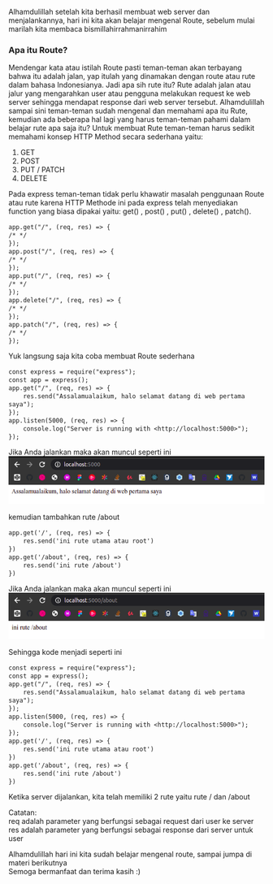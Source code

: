 Alhamdulillah setelah kita berhasil membuat web server dan menjalankannya, hari ini kita akan belajar mengenal Route, sebelum mulai marilah kita membaca bismillahirrahmanirrahim <br>

### Apa itu Route?

Mendengar kata atau istilah Route pasti teman-teman akan terbayang bahwa itu adalah jalan, yap itulah yang dinamakan dengan route atau rute dalam bahasa Indonesianya. Jadi apa sih rute itu? Rute adalah jalan atau jalur yang mengarahkan user atau pengguna melakukan request ke web server sehingga mendapat response dari web server tersebut. Alhamdulillah sampai sini teman-teman sudah mengenal dan memahami apa itu Rute, kemudian ada beberapa hal lagi yang harus teman-teman pahami dalam belajar rute apa saja itu? Untuk membuat Rute teman-teman harus sedikit memahami konsep HTTP Method secara sederhana yaitu:

1. GET
2. POST
3. PUT / PATCH
4. DELETE

Pada express teman-teman tidak perlu khawatir masalah penggunaan Route atau rute karena HTTP Methode ini pada express telah menyediakan function yang biasa dipakai yaitu: get() , post() , put() , delete() , patch().

```
app.get("/", (req, res) => {
/* */
});
app.post("/", (req, res) => {
/* */
});
app.put("/", (req, res) => {
/* */
});
app.delete("/", (req, res) => {
/* */
});
app.patch("/", (req, res) => {
/* */
});
```

Yuk langsung saja kita coba membuat Route sederhana 
```
const express = require("express");
const app = express();
app.get("/", (req, res) => {
    res.send("Assalamualaikum, halo selamat datang di web pertama saya");
});
app.listen(5000, (req, res) => {
    console.log("Server is running with <http://localhost:5000>");
});
```
Jika Anda jalankan maka akan muncul seperti ini <br>
![](https://github.com/Bahrul-Rozak/Belajar-Node-JS/blob/main/03_Mengenal_Route/image/rute.png) <br>

kemudian  tambahkan rute /about 
```
app.get('/', (req, res) => {
    res.send('ini rute utama atau root')
})
app.get('/about', (req, res) => {
    res.send('ini rute /about')
})
```
Jika Anda jalankan maka akan muncul seperti ini <br>
![](https://github.com/Bahrul-Rozak/Belajar-Node-JS/blob/main/03_Mengenal_Route/image/about.png) <br>

Sehingga kode menjadi seperti ini 
```
const express = require("express");
const app = express();
app.get("/", (req, res) => {
    res.send("Assalamualaikum, halo selamat datang di web pertama saya");
});
app.listen(5000, (req, res) => {
    console.log("Server is running with <http://localhost:5000>");
});
app.get('/', (req, res) => {
    res.send('ini rute utama atau root')
})
app.get('/about', (req, res) => {
    res.send('ini rute /about')
})
```

Ketika server dijalankan, kita telah memiliki 2 rute yaitu rute / dan /about <br>

Catatan: <br>
req adalah parameter yang berfungsi sebagai request dari user ke server <br>
res adalah parameter yang berfungsi sebagai response dari server untuk user <br>

Alhamdulillah hari ini kita sudah belajar mengenal route, sampai jumpa di materi berikutnya <br>
Semoga bermanfaat dan terima kasih :) 
